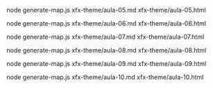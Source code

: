 

node generate-map.js xfx-theme/aula-05.md xfx-theme/aula-05.html

node generate-map.js xfx-theme/aula-06.md xfx-theme/aula-06.html

node generate-map.js xfx-theme/aula-07.md xfx-theme/aula-07.html

node generate-map.js xfx-theme/aula-08.md xfx-theme/aula-08.html

node generate-map.js xfx-theme/aula-09.md xfx-theme/aula-09.html

node generate-map.js xfx-theme/aula-10.md xfx-theme/aula-10.html

